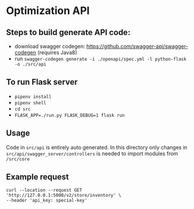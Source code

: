 # Optimization API

## Steps to build generate API code:
- download swagger codegen: https://github.com/swagger-api/swagger-codegen (requires Java8)
- run `swagger-codegen generate -i ./openapi/spec.yml -l python-flask -o ./src/api`


## To run Flask server
- `pipenv install`
- `pipenv shell`
- `cd src`
- `FLASK_APP=./run.py FLASK_DEBUG=1 flask run`

## Usage
Code in `src/api` is entirely auto generated. In this directory only changes in `src/api/swagger_server/controllers` is needed to import modules from `/src/core`

## Example request
```cURL
curl --location --request GET 'http://127.0.0.1:5000/v2/store/inventory' \
--header 'api_key: special-key'
 ```   